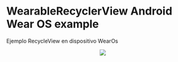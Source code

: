 # WearableRecyclerView Android Wear OS example



Ejemplo RecycleView en dispositivo WearOs
<p align="center">
<img src="https://github.com/Edith-Aylin/Cursos/blob/main/doc/screen_example.png"/>  
</p>
